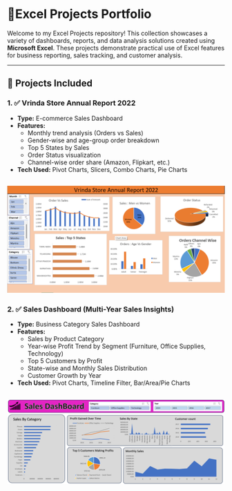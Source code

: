 # 📘Excel Projects Portfolio

Welcome to my Excel Projects repository! This collection showcases a variety of dashboards, reports, and data analysis solutions created using **Microsoft Excel**. These projects demonstrate practical use of Excel features for business reporting, sales tracking, and customer analysis.

---

## 📁 Projects Included

### 1. ✅ Vrinda Store Annual Report 2022
- **Type:** E-commerce Sales Dashboard
- **Features:**
  - Monthly trend analysis (Orders vs Sales)
  - Gender-wise and age-group order breakdown
  - Top 5 States by Sales
  - Order Status visualization
  - Channel-wise order share (Amazon, Flipkart, etc.)
- **Tech Used:** Pivot Charts, Slicers, Combo Charts, Pie Charts

![Vrinda Store Dashboard](https://github.com/iamrohandey/Excel-Project/blob/main/Vrinda%20Store%20Data%20Analysis/Vrinda%20Store%20Report.png)
---

### 2. ✅ Sales Dashboard (Multi-Year Sales Insights)
- **Type:** Business Category Sales Dashboard
- **Features:**
  - Sales by Product Category
  - Year-wise Profit Trend by Segment (Furniture, Office Supplies, Technology)
  - Top 5 Customers by Profit
  - State-wise and Monthly Sales Distribution
  - Customer Growth by Year
- **Tech Used:** Pivot Charts, Timeline Filter, Bar/Area/Pie Charts

![Sales Dashboard](https://github.com/iamrohandey/Excel-Project/blob/main/SalesData/SalesData%20Report.png)
---
